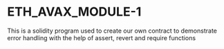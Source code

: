 # ETH_AVAX_MODULE-1
This is a solidity program used to create our own contract to demonstrate error handling with the help of assert, revert and require functions
